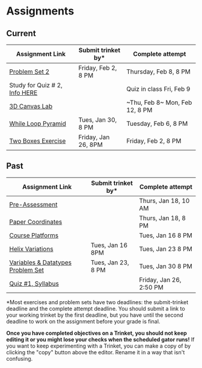 # Assignments

## Current

| Assignment Link                                                                                                                      | Submit trinket by\* | Complete attempt               |
| ------------------------------------------------------------------------------------------------------------------------------------ | ------------------- | ------------------------------ |
| [Problem Set 2](https://classroom.github.com/a/bvROnoOH)                                                                             | Friday, Feb 2, 8 PM | Thursday, Feb 8, 8 PM          |
| Study for Quiz # 2, [Info HERE](https://github.com/allegheny-college-cmpsc-100-spring-2024/slides/blob/main/reminders/feb-9-quiz.md) |                     | Quiz in class Fri, Feb 9       |
| [3D Canvas Lab](https://classroom.github.com/a/45BEsoro)                                                                             |                     | ~Thu, Feb 8~ Mon, Feb 12, 8 PM |
| [While Loop Pyramid](https://classroom.github.com/a/Wp5GYZp5) | Tues, Jan 30, 8 PM | Tuesday, Feb 6, 8 PM |
| [Two Boxes Exercise](https://classroom.github.com/a/87Sq-wos)                                                                        | Friday, Jan 26, 8PM | Friday, Feb 2, 8 PM            |


## Past

| Assignment Link                                                                                                                      | Submit trinket by\* | Complete attempt        |
| ------------------------------------------------------------------------------------------------------------------------------------ | ------------------- | ----------------------- |
| [Pre-Assessment](https://docs.google.com/forms/d/e/1FAIpQLSfI8_lGf7UB6HnVHs0JR19XtWAWmneT_HUIM1-ACb_C7mWakw/viewform?usp=sf_link)    |                     | Thurs, Jan 18, 10 AM    |
| [Paper Coordinates](https://classroom.github.com/a/tOox8MQP)                                                                         |                     | Thurs, Jan 18, 8 PM     |
| [Course Platforms](https://classroom.github.com/a/I_aPYXfe)                                                                          |                     | Tues, Jan 16 8 PM       |
| [Helix Variations](https://classroom.github.com/a/iYUubKEG)                                                                          | Tues, Jan 16 8PM    | Tues, Jan 23 8 PM       |
| [Variables & Datatypes Problem Set](https://classroom.github.com/a/UNxAOcxS)                                                         | Tues, Jan 23, 8 PM  | Tues, Jan 30 8 PM       |
| [Quiz #1, Syllabus](https://docs.google.com/forms/d/e/1FAIpQLScanSjvjOR6N-Rf6yZ-pl0gq8Pm-xRVHQ2uahtVkvkKdG-eIg/viewform?usp=sf_link) |                     | Friday, Jan 26, 2:50 PM |

\*Most exercises and problem sets have two deadlines: the submit-trinket deadline and the complete attempt deadline. You should submit a link to your working trinket by the first deadline, but you have until the second deadline to work on the assignment before your grade is final.

**Once you have completed objectives on a Trinket, you should not keep editing it or you might lose your checks when the scheduled gator runs!** If you want to keep experimenting with a Trinket, you can make a copy of by clicking the "copy" button above the editor. Rename it in a way that isn't confusing.
